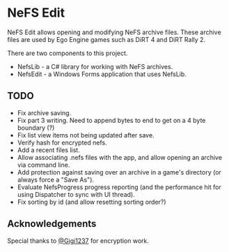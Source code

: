 # NeFS Edit

NeFS Edit allows opening and modifying NeFS archive files. These archive files are used by Ego Engine games such as DiRT 4 and DiRT Rally 2.

There are two components to this project.
- NefsLib - a C# library for working with NeFS archives.
- NefsEdit - a Windows Forms application that uses NefsLib.

## TODO
- Fix archive saving.
- Fix part 3 writing. Need to append bytes to end to get on a 4 byte boundary (?)
- Fix list view items not being updated after save.
- Verify hash for encrypted nefs.
- Add a recent files list.
- Allow associating .nefs files with the app, and allow opening an archive via command line.
- Add protection against saving over an archive in a game's directory (or always force a "Save As").
- Evaluate NefsProgress progress reporting (and the performance hit for using Dispatcher to sync with UI thread).
- Fix sorting by id (and allow resetting sorting order?)

## Acknowledgements
Special thanks to [@Gigi1237]( https://github.com/Gigi1237 ) for encryption work.
